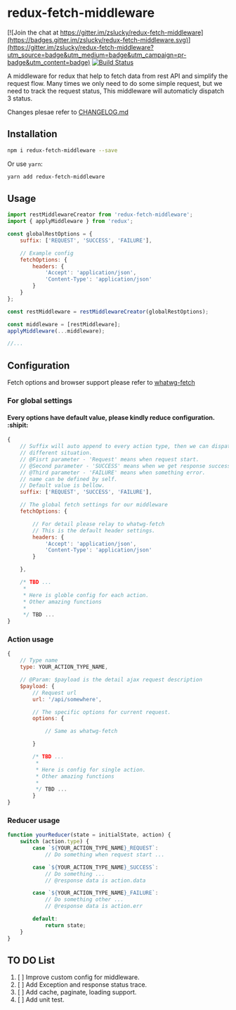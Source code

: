 # redux-fetch-middleware

[![Join the chat at https://gitter.im/zslucky/redux-fetch-middleware](https://badges.gitter.im/zslucky/redux-fetch-middleware.svg)](https://gitter.im/zslucky/redux-fetch-middleware?utm_source=badge&utm_medium=badge&utm_campaign=pr-badge&utm_content=badge)
[![Build Status](https://travis-ci.org/zslucky/redux-fetch-middleware.svg?branch=master)](https://travis-ci.org/zslucky/redux-fetch-middleware)

A middleware for redux that help to fetch data from rest API and simplify the request flow.
Many times we only need to do some simple request, but we need to track the request status,
This middleware will automaticly dispatch 3 status.

Changes plesae refer to [CHANGELOG.md](./CHANGELOG.md)

## Installation

```sh
npm i redux-fetch-middleware --save
```
Or use `yarn`:
```sh
yarn add redux-fetch-middleware
```

## Usage

```javascript
import restMiddlewareCreator from 'redux-fetch-middleware';
import { applyMiddleware } from 'redux';

const globalRestOptions = {
    suffix: ['REQUEST', 'SUCCESS', 'FAILURE'],

    // Example config
    fetchOptions: {
        headers: {
            'Accept': 'application/json',
            'Content-Type': 'application/json'
        }
    }
};

const restMiddleware = restMiddlewareCreator(globalRestOptions);

const middleware = [restMiddleware];
applyMiddleware(...middleware);

//...
```

## Configuration
Fetch options and browser support please refer to [whatwg-fetch](https://www.npmjs.com/package/whatwg-fetch)

### For global settings

#### Every options have default value, please kindly reduce configuration. :shipit:

```javascript
{
    // Suffix will auto append to every action type, then we can dispatch
    // different situation.
    // @Fisrt parameter - 'Request' means when request start.
    // @Second parameter - 'SUCCESS' means when we get response successfully.
    // @Third parameter - 'FAILURE' means when something error.
    // name can be defined by self.
    // Default value is bellow.
    suffix: ['REQUEST', 'SUCCESS', 'FAILURE'],

    // The global fetch settings for our middleware
    fetchOptions: {

        // For detail please relay to whatwg-fetch
        // This is the default header settings.
        headers: {
            'Accept': 'application/json',
            'Content-Type': 'application/json'
        }

    },

    /* TBD ...
     *
     * Here is globle config for each action.
     * Other amazing functions
     *
     */ TBD ...
}

```
### Action usage

```javascript
{
    // Type name
    type: YOUR_ACTION_TYPE_NAME,

    // @Param: $payload is the detail ajax request description
    $payload: {
        // Request url
        url: '/api/somewhere',

        // The specific options for current request.
        options: {

            // Same as whatwg-fetch

        }

        /* TBD ...
         *
         * Here is config for single action.
         * Other amazing functions
         *
         */ TBD ...
        }
}
```

### Reducer usage
```javascript
function yourReducer(state = initialState, action) {
    switch (action.type) {
        case `${YOUR_ACTION_TYPE_NAME}_REQUEST`:
            // Do something when request start ...

        case `${YOUR_ACTION_TYPE_NAME}_SUCCESS`:
            // Do something ...
            // @response data is action.data

        case `${YOUR_ACTION_TYPE_NAME}_FAILURE`:
            // Do something other ...
            // @response data is action.err

        default:
            return state;
    }
}
```

## TO DO List
1. [ ] Improve custom config for middleware.
2. [ ] Add Exception and response status trace.
3. [ ] Add cache, paginate, loading support.
4. [ ] Add unit test.
